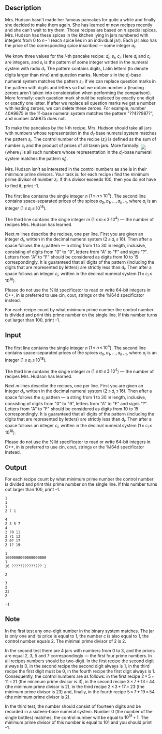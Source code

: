 ## Description

<div><p>Mrs. Hudson hasn't made her famous pancakes for quite a while and finally she decided to make them again. She has learned <span class="tex-span"><i>m</i></span> new recipes recently and she can't wait to try them. Those recipes are based on <span class="tex-span"><i>n</i></span> special spices. Mrs. Hudson has these spices in the kitchen lying in jars <span class="tex-font-style-bf">numbered</span> with integers from <span class="tex-span">0</span> to <span class="tex-span"><i>n</i> - 1</span> (each spice lies in an individual jar). Each jar also has the <span class="tex-font-style-bf">price</span> of the corresponding spice inscribed — some integer <span class="tex-span"><i>a</i><sub class="lower-index"><i>i</i></sub></span>.</p><p>We know three values for the <span class="tex-span"><i>i</i></span>-th pancake recipe: <span class="tex-span"><i>d</i><sub class="lower-index"><i>i</i></sub></span>, <span class="tex-span"><i>s</i><sub class="lower-index"><i>i</i></sub></span>, <span class="tex-span"><i>c</i><sub class="lower-index"><i>i</i></sub></span>. Here <span class="tex-span"><i>d</i><sub class="lower-index"><i>i</i></sub></span> and <span class="tex-span"><i>c</i><sub class="lower-index"><i>i</i></sub></span> are integers, and <span class="tex-span"><i>s</i><sub class="lower-index"><i>i</i></sub></span> is the <span class="tex-font-style-underline">pattern</span> of some integer written in the numeral system with radix <span class="tex-span"><i>d</i><sub class="lower-index"><i>i</i></sub></span>. The pattern contains digits, Latin letters (to denote digits larger than nine) and question marks. Number <span class="tex-span"><i>x</i></span> in the <span class="tex-span"><i>d</i><sub class="lower-index"><i>i</i></sub></span>-base numeral system <span class="tex-font-style-underline">matches the pattern</span> <span class="tex-span"><i>s</i><sub class="lower-index"><i>i</i></sub></span>, if we can replace question marks in the pattern with digits and letters so that we obtain number <span class="tex-span"><i>x</i></span> (leading zeroes aren't taken into consideration when performing the comparison). More formally: each question mark should be replaced by exactly one digit or exactly one letter. If after we replace all question marks we get a number with leading zeroes, we can delete these zeroes. For example, number <span class="tex-font-style-tt">40A9875</span> in the <span class="tex-span">11</span>-base numeral system matches the pattern "<span class="tex-font-style-tt">??4??987?</span>", and number <span class="tex-font-style-tt">4A9875</span> does not.</p><p>To make the pancakes by the <span class="tex-span"><i>i</i></span>-th recipe, Mrs. Hudson should take all jars with <span class="tex-font-style-bf">numbers</span> whose representation in the <span class="tex-span"><i>d</i><sub class="lower-index"><i>i</i></sub></span>-base numeral system matches the pattern <span class="tex-span"><i>s</i><sub class="lower-index"><i>i</i></sub></span>. The <span class="tex-font-style-underline">control number</span> of the recipe (<span class="tex-span"><i>z</i><sub class="lower-index"><i>i</i></sub></span>) is defined as the sum of number <span class="tex-span"><i>c</i><sub class="lower-index"><i>i</i></sub></span> and the product of <span class="tex-font-style-bf">prices</span> of all taken jars. More formally: <img align="middle" class="tex-formula" src="file://1dxUheyW.png" style="max-width: 100.0%;max-height: 100.0%;"> (where <span class="tex-span"><i>j</i></span> is all such numbers whose representation in the <span class="tex-span"><i>d</i><sub class="lower-index"><i>i</i></sub></span>-base numeral system matches the pattern <span class="tex-span"><i>s</i><sub class="lower-index"><i>i</i></sub></span>).</p><p>Mrs. Hudson isn't as interested in the control numbers as she is in their minimum prime divisors. Your task is: for each recipe <span class="tex-span"><i>i</i></span> find the minimum prime divisor of number <span class="tex-span"><i>z</i><sub class="lower-index"><i>i</i></sub></span>. If this divisor exceeds <span class="tex-span">100</span>, then you do not have to find it, print -1.</p></div><div class="input-specification"><p>The first line contains the single integer <span class="tex-span"><i>n</i></span> (<span class="tex-span">1 ≤ <i>n</i> ≤ 10<sup class="upper-index">4</sup></span>). The second line contains space-separated prices of the spices <span class="tex-span"><i>a</i><sub class="lower-index">0</sub>, <i>a</i><sub class="lower-index">1</sub>, ..., <i>a</i><sub class="lower-index"><i>n</i> - 1</sub></span>, where <span class="tex-span"><i>a</i><sub class="lower-index"><i>i</i></sub></span> is an integer (<span class="tex-span">1 ≤ <i>a</i><sub class="lower-index"><i>i</i></sub> ≤ 10<sup class="upper-index">18</sup></span>).</p><p>The third line contains the single integer <span class="tex-span"><i>m</i></span> (<span class="tex-span">1 ≤ <i>m</i> ≤ 3·10<sup class="upper-index">4</sup></span>) — the number of recipes Mrs. Hudson has learned. </p><p>Next <span class="tex-span"><i>m</i></span> lines describe the recipes, one per line. First you are given an integer <span class="tex-span"><i>d</i><sub class="lower-index"><i>i</i></sub></span>, written in the decimal numeral system (<span class="tex-span">2 ≤ <i>d</i><sub class="lower-index"><i>i</i></sub> ≤ 16</span>). Then after a space follows the <span class="tex-span"><i>s</i><sub class="lower-index"><i>i</i></sub></span> pattern — a string from <span class="tex-span">1</span> to <span class="tex-span">30</span> in length, inclusive, consisting of digits from "<span class="tex-font-style-tt">0</span>" to "<span class="tex-font-style-tt">9</span>", letters from "<span class="tex-font-style-tt">A</span>" to "<span class="tex-font-style-tt">F</span>" and signs "<span class="tex-font-style-tt">?</span>". Letters from "<span class="tex-font-style-tt">A</span>" to "<span class="tex-font-style-tt">F</span>" should be considered as digits from <span class="tex-span">10</span> to <span class="tex-span">15</span> correspondingly. It is guaranteed that all digits of the pattern (including the digits that are represented by letters) are strictly less than <span class="tex-span"><i>d</i><sub class="lower-index"><i>i</i></sub></span>. Then after a space follows an integer <span class="tex-span"><i>c</i><sub class="lower-index"><i>i</i></sub></span>, written in the decimal numeral system (<span class="tex-span">1 ≤ <i>c</i><sub class="lower-index"><i>i</i></sub> ≤ 10<sup class="upper-index">18</sup></span>).</p><p>Please do not use the <span class="tex-font-style-tt">%lld</span> specificator to read or write 64-bit integers in С++, in is preferred to use <span class="tex-font-style-tt">cin</span>, <span class="tex-font-style-tt">cout</span>, strings or the <span class="tex-font-style-tt">%I64d</span> specificator instead.</p></div><div class="output-specification"><p>For each recipe count by what minimum prime number the control number is divided and print this prime number on the single line. If this number turns out larger than <span class="tex-span">100</span>, print -1.</p></div>

## Input

<p>The first line contains the single integer <span class="tex-span"><i>n</i></span> (<span class="tex-span">1 ≤ <i>n</i> ≤ 10<sup class="upper-index">4</sup></span>). The second line contains space-separated prices of the spices <span class="tex-span"><i>a</i><sub class="lower-index">0</sub>, <i>a</i><sub class="lower-index">1</sub>, ..., <i>a</i><sub class="lower-index"><i>n</i> - 1</sub></span>, where <span class="tex-span"><i>a</i><sub class="lower-index"><i>i</i></sub></span> is an integer (<span class="tex-span">1 ≤ <i>a</i><sub class="lower-index"><i>i</i></sub> ≤ 10<sup class="upper-index">18</sup></span>).</p><p>The third line contains the single integer <span class="tex-span"><i>m</i></span> (<span class="tex-span">1 ≤ <i>m</i> ≤ 3·10<sup class="upper-index">4</sup></span>) — the number of recipes Mrs. Hudson has learned. </p><p>Next <span class="tex-span"><i>m</i></span> lines describe the recipes, one per line. First you are given an integer <span class="tex-span"><i>d</i><sub class="lower-index"><i>i</i></sub></span>, written in the decimal numeral system (<span class="tex-span">2 ≤ <i>d</i><sub class="lower-index"><i>i</i></sub> ≤ 16</span>). Then after a space follows the <span class="tex-span"><i>s</i><sub class="lower-index"><i>i</i></sub></span> pattern — a string from <span class="tex-span">1</span> to <span class="tex-span">30</span> in length, inclusive, consisting of digits from "<span class="tex-font-style-tt">0</span>" to "<span class="tex-font-style-tt">9</span>", letters from "<span class="tex-font-style-tt">A</span>" to "<span class="tex-font-style-tt">F</span>" and signs "<span class="tex-font-style-tt">?</span>". Letters from "<span class="tex-font-style-tt">A</span>" to "<span class="tex-font-style-tt">F</span>" should be considered as digits from <span class="tex-span">10</span> to <span class="tex-span">15</span> correspondingly. It is guaranteed that all digits of the pattern (including the digits that are represented by letters) are strictly less than <span class="tex-span"><i>d</i><sub class="lower-index"><i>i</i></sub></span>. Then after a space follows an integer <span class="tex-span"><i>c</i><sub class="lower-index"><i>i</i></sub></span>, written in the decimal numeral system (<span class="tex-span">1 ≤ <i>c</i><sub class="lower-index"><i>i</i></sub> ≤ 10<sup class="upper-index">18</sup></span>).</p><p>Please do not use the <span class="tex-font-style-tt">%lld</span> specificator to read or write 64-bit integers in С++, in is preferred to use <span class="tex-font-style-tt">cin</span>, <span class="tex-font-style-tt">cout</span>, strings or the <span class="tex-font-style-tt">%I64d</span> specificator instead.</p>

## Output

<p>For each recipe count by what minimum prime number the control number is divided and print this prime number on the single line. If this number turns out larger than <span class="tex-span">100</span>, print -1.</p>





```input1
1
1
1
2 ? 1

```




```input2
4
2 3 5 7
4
2 ?0 11
2 ?1 13
2 0? 17
2 1? 19

```




```input3
1
1000000000000000000
1
16 ?????????????? 1

```




```output1
2

```




```output2
3
2
23
2

```




```output3
-1

```



## Note

<p>In the first test any one-digit number in the binary system matches. The jar is only one and its price is equal to <span class="tex-span">1</span>, the number <span class="tex-span"><i>c</i></span> is also equal to <span class="tex-span">1</span>, the control number equals <span class="tex-span">2</span>. The minimal prime divisor of <span class="tex-span">2</span> is <span class="tex-span">2</span>.</p><p>In the second test there are <span class="tex-span">4</span> jars with numbers from <span class="tex-span">0</span> to <span class="tex-span">3</span>, and the prices are equal <span class="tex-span">2</span>, <span class="tex-span">3</span>, <span class="tex-span">5</span> and <span class="tex-span">7</span> correspondingly — the first four prime numbers. In all recipes numbers should be two-digit. In the first recipe the second digit always is <span class="tex-span">0</span>, in the second recipe the second digit always is <span class="tex-span">1</span>, in the third recipe the first digit must be <span class="tex-span">0</span>, in the fourth recipe the first digit always is <span class="tex-span">1</span>. Consequently, the control numbers ​​are as follows: in the first recipe <span class="tex-span">2 × 5 + 11 = 21</span> (the minimum prime divisor is <span class="tex-span">3</span>), in the second recipe <span class="tex-span">3 × 7 + 13 = 44</span> (the minimum prime divisor is <span class="tex-span">2</span>), in the third recipe <span class="tex-span">2 × 3 + 17 = 23</span> (the minimum prime divisor is <span class="tex-span">23</span>) and, finally, in the fourth recipe <span class="tex-span">5 × 7 + 19 = 54</span> (the minimum prime divisor is <span class="tex-span">2</span>).</p><p>In the third test, the number should consist of fourteen digits and be recorded in a sixteen-base numeral system. Number <span class="tex-span">0</span> (the number of the single bottles) matches, the control number will be equal to <span class="tex-span">10<sup class="upper-index">18</sup> + 1</span>. The minimum prime divisor of this number is equal to <span class="tex-span">101</span> and you should print -1.</p>
